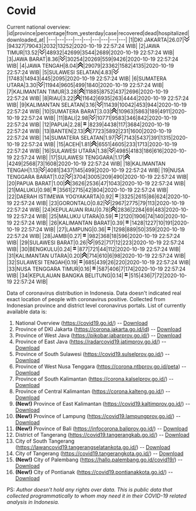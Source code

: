 # Covid
Current national overview:
|id|province|percentage|from_yesterday|case|recovered|dead|hospitalized|downloaded_at|
|---|---|---|---|---|---|---|---|---|
|1|DKI JAKARTA|26.07|![down](https://github.com/ariefrachmannn/covid/raw/master/img/rsz_down.png)|94327|79043|2032|13252|2020-10-19 22:57:24 WIB|
|2|JAWA TIMUR|13.52|![down](https://github.com/ariefrachmannn/covid/raw/master/img/rsz_down.png)|48932|42699|3544|2689|2020-10-19 22:57:24 WIB|
|3|JAWA BARAT|8.36|![down](https://github.com/ariefrachmannn/covid/raw/master/img/rsz_down.png)|30254|20269|559|9426|2020-10-19 22:57:24 WIB|
|4|JAWA TENGAH|8.04|![up](https://github.com/ariefrachmannn/covid/raw/master/img/rsz_img_186982.png)|29079|23362|1582|4135|2020-10-19 22:57:24 WIB|
|5|SULAWESI SELATAN|4.83|![down](https://github.com/ariefrachmannn/covid/raw/master/img/rsz_down.png)|17483|14943|445|2095|2020-10-19 22:57:24 WIB|
|6|SUMATERA UTARA|3.30|![down](https://github.com/ariefrachmannn/covid/raw/master/img/rsz_down.png)|11944|9605|499|1840|2020-10-19 22:57:24 WIB|
|7|KALIMANTAN TIMUR|3.28|![up](https://github.com/ariefrachmannn/covid/raw/master/img/rsz_img_186982.png)|11885|8752|437|2696|2020-10-19 22:57:24 WIB|
|8|RIAU|3.22|![up](https://github.com/ariefrachmannn/covid/raw/master/img/rsz_img_186982.png)|11642|6935|263|4444|2020-10-19 22:57:24 WIB|
|9|KALIMANTAN SELATAN|3.16|![down](https://github.com/ariefrachmannn/covid/raw/master/img/rsz_down.png)|11439|10042|453|944|2020-10-19 22:57:24 WIB|
|10|SUMATERA BARAT|3.03|![up](https://github.com/ariefrachmannn/covid/raw/master/img/rsz_img_186982.png)|10963|5863|189|4911|2020-10-19 22:57:24 WIB|
|11|BALI|2.98|![down](https://github.com/ariefrachmannn/covid/raw/master/img/rsz_down.png)|10771|9583|346|842|2020-10-19 22:57:24 WIB|
|12|PAPUA|2.28|![equal](https://github.com/ariefrachmannn/covid/raw/master/img/rsz_equal.png)|8239|4438|117|3684|2020-10-19 22:57:24 WIB|
|13|BANTEN|2.13|![up](https://github.com/ariefrachmannn/covid/raw/master/img/rsz_img_186982.png)|7723|5892|231|1600|2020-10-19 22:57:24 WIB|
|14|SUMATERA SELATAN|1.97|![down](https://github.com/ariefrachmannn/covid/raw/master/img/rsz_down.png)|7143|5437|391|1315|2020-10-19 22:57:24 WIB|
|15|ACEH|1.81|![up](https://github.com/ariefrachmannn/covid/raw/master/img/rsz_img_186982.png)|6551|4605|233|1713|2020-10-19 22:57:24 WIB|
|16|SULAWESI UTARA|1.38|![down](https://github.com/ariefrachmannn/covid/raw/master/img/rsz_down.png)|4985|4183|186|616|2020-10-19 22:57:24 WIB|
|17|SULAWESI TENGGARA|1.17|![up](https://github.com/ariefrachmannn/covid/raw/master/img/rsz_img_186982.png)|4249|2568|73|1608|2020-10-19 22:57:24 WIB|
|18|KALIMANTAN TENGAH|1.13|![down](https://github.com/ariefrachmannn/covid/raw/master/img/rsz_down.png)|4081|3437|145|499|2020-10-19 22:57:24 WIB|
|19|NUSA TENGGARA BARAT|1.02|![down](https://github.com/ariefrachmannn/covid/raw/master/img/rsz_down.png)|3704|3005|209|490|2020-10-19 22:57:24 WIB|
|20|PAPUA BARAT|1.00|![up](https://github.com/ariefrachmannn/covid/raw/master/img/rsz_img_186982.png)|3626|2536|47|1043|2020-10-19 22:57:24 WIB|
|21|MALUKU|0.98|![equal](https://github.com/ariefrachmannn/covid/raw/master/img/rsz_equal.png)|3561|2715|42|804|2020-10-19 22:57:24 WIB|
|22|DAERAH ISTIMEWA YOGYAKARTA|0.92|![equal](https://github.com/ariefrachmannn/covid/raw/master/img/rsz_equal.png)|3325|2615|86|624|2020-10-19 22:57:24 WIB|
|23|GORONTALO|0.82|![down](https://github.com/ariefrachmannn/covid/raw/master/img/rsz_down.png)|2967|2775|79|113|2020-10-19 22:57:24 WIB|
|24|KEPULAUAN RIAU|0.78|![up](https://github.com/ariefrachmannn/covid/raw/master/img/rsz_img_186982.png)|2836|2284|69|483|2020-10-19 22:57:24 WIB|
|25|MALUKU UTARA|0.59|![equal](https://github.com/ariefrachmannn/covid/raw/master/img/rsz_equal.png)|2120|1906|74|140|2020-10-19 22:57:24 WIB|
|26|KALIMANTAN BARAT|0.39|![equal](https://github.com/ariefrachmannn/covid/raw/master/img/rsz_equal.png)|1428|1227|10|191|2020-10-19 22:57:24 WIB|
|27|LAMPUNG|0.36|![equal](https://github.com/ariefrachmannn/covid/raw/master/img/rsz_equal.png)|1298|889|50|359|2020-10-19 22:57:24 WIB|
|28|JAMBI|0.27|![equal](https://github.com/ariefrachmannn/covid/raw/master/img/rsz_equal.png)|982|368|18|596|2020-10-19 22:57:24 WIB|
|29|SULAWESI BARAT|0.26|![down](https://github.com/ariefrachmannn/covid/raw/master/img/rsz_down.png)|952|717|12|223|2020-10-19 22:57:24 WIB|
|30|BENGKULU|0.24|![equal](https://github.com/ariefrachmannn/covid/raw/master/img/rsz_equal.png)|877|721|44|112|2020-10-19 22:57:24 WIB|
|31|KALIMANTAN UTARA|0.20|![up](https://github.com/ariefrachmannn/covid/raw/master/img/rsz_img_186982.png)|714|610|6|98|2020-10-19 22:57:24 WIB|
|32|SULAWESI TENGAH|0.19|![equal](https://github.com/ariefrachmannn/covid/raw/master/img/rsz_equal.png)|685|439|26|220|2020-10-19 22:57:24 WIB|
|33|NUSA TENGGARA TIMUR|0.16|![equal](https://github.com/ariefrachmannn/covid/raw/master/img/rsz_equal.png)|587|406|7|174|2020-10-19 22:57:24 WIB|
|34|KEPULAUAN BANGKA BELITUNG|0.14|![equal](https://github.com/ariefrachmannn/covid/raw/master/img/rsz_equal.png)|515|436|7|72|2020-10-19 22:57:24 WIB|

Data of coronavirus distribution in Indonesia. Data doesn't indicated real exact location of people with coronavirus positive. Collected from Indonesian province and district level coronavirus portals. List of currently available data is:
1. National Overview (https://covid19.go.id/) -- [Download](https://www.dropbox.com/s/66ly270fw4y76fx/covid_nasional.csv?dl=0)
2. Province of DKI Jakarta (https://corona.jakarta.go.id/id) -- [Download](https://riwayat-file-covid-19-dki-jakarta-jakartagis.hub.arcgis.com/)
3. Province of West Java (https://pikobar.jabarprov.go.id/) -- [Download](https://www.dropbox.com/s/alg0zp60fylq6cn/covid_jabar.csv?dl=0)
4. Province of East Java (https://radarcovid19.jatimprov.go.id/) -- [Download](https://www.dropbox.com/sh/e7vtgcnl4ckbvr4/AADo9UMRDZvrhHn66qTHZOvNa?dl=0)
5. Province of South Sulawesi (https://covid19.sulselprov.go.id/) -- [Download](https://www.dropbox.com/s/z5ek23lwcztj7z7/covid_sulsel.csv?dl=0)
6. Province of West Nusa Tenggara (https://corona.ntbprov.go.id/peta) -- [Download](https://www.dropbox.com/s/4p2k93n42xx0c00/covid_ntb.csv?dl=0)
7. Province of South Kalimantan (https://corona.kalselprov.go.id/) -- [Download](https://www.dropbox.com/sh/7aa2kvz8lb04pzz/AADH1Oj5oFMw2mp-D3JStPRsa?dl=0)
8. Province of Central Kalimantan (https://corona.kalteng.go.id/) -- [Download](https://www.dropbox.com/s/9q01v5r3ys2ozk4/covid_kalteng.csv?dl=0)
9. **(New!)** Province of East Kalimantan (https://covid19.kaltimprov.go.id/) -- [Download](https://www.dropbox.com/sh/qhpxj532nm80goa/AAB6ek_fp1__ieTR0TFQpfIga?dl=0)
10. **(New!)** Province of Lampung (https://covid19.lampungprov.go.id/) -- [Download](https://www.dropbox.com/s/ecuew6oa9kzwqwx/covid_lampung.csv?dl=0)
11. **(New!)** Province of Bali (https://infocorona.baliprov.go.id/) -- [Download](https://www.dropbox.com/sh/iceiwun4ufttmiu/AAC7dSRMpfTjPI1Lfzw-LeCUa?dl=0)
12. District of Tangerang (https://covid19.tangerangkab.go.id/) -- [Download](https://www.dropbox.com/sh/yxovyy6sy5bnz4p/AACZzVHinisKmz8oQWyQJ3nua?dl=0)
13. City of South Tangerang (https://lawancovid19.tangerangselatankota.go.id/) -- [Download](https://www.dropbox.com/s/zlvxo4ivswdzmle/covid_tangsel.csv?dl=0)
14. City of Tangerang (https://covid19.tangerangkota.go.id/) -- [Download](https://www.dropbox.com/s/e53224kvdrpjzy0/covid_tangkot.csv?dl=0)
15. **(New!)** City of Palembang (https://hallo.palembang.go.id/covid19/) -- [Download](https://www.dropbox.com/sh/oj17bhwhlpjht9e/AABZEG-OiaSaFvikATDx6coEa?dl=0)
16. **(New!)** City of Pontianak (https://covid19.pontianakkota.go.id/) -- [Download](https://www.dropbox.com/sh/66if3y4ly51j4sh/AADQ-zwLGa7Kz4ZzJgDw2-3na?dl=0)

PS: *Author doesn't hold any rights over data. This is public data that collected programmatically to whom may need it in their COVID-19 related analysis in Indonesia.*

